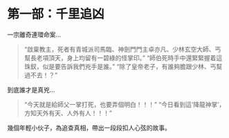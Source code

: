 # 第一部：千里追凶

一宗離奇連環命案...

> “啟稟教主，死者有青城派司馬臨、神劍門門主卓亦凡、少林玄空大師、丐幫長老項頂天，身上均留有一碧綠的怪掌印。”
> “師伯死時手中還緊緊握着這珠釵，似是要告訴我們兇手是誰。”
> “除了皇帝老子，有誰夠膽跟少林、丐幫過不去！？”

到底誰才是真兇...

> “今天就是給師父一掌打死，也要弄個明白！！！”
> “今日看到這‘降龍神掌’，方知天外有天、人外有人！！！”

幾個年輕小伙子，為追查真相，帶出一段段扣人心弦的故事。
